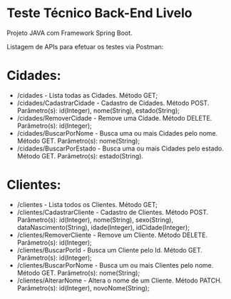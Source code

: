# Teste Técnico Back-End Livelo

Projeto JAVA com Framework Spring Boot.

Listagem de APIs para efetuar os testes via Postman:

# Cidades:
* /cidades - Lista todas as Cidades. Método GET;
* /cidades/CadastrarCidade - Cadastro de Cidades. Método POST. Parâmetro(s): id(Integer), nome(String), estado(String);
* /cidades/RemoverCidade - Remove uma Cidade. Método DELETE. Parâmetro(s): id(Integer);
* /cidades/BuscarPorNome - Busca uma ou mais Cidades pelo nome. Método GET. Parâmetro(s): nome(String);
* /cidades/BuscarPorEstado - Busca uma ou mais Cidades pelo estado. Método GET. Parâmetro(s): estado(String).

# Clientes:
* /clientes - Lista todos os Clientes. Método GET;
* /clientes/CadastrarCliente - Cadastro de Clientes. Método POST. Parâmetro(s): id(Integer), nome(String), sexo(String), dataNascimento(String), idade(Integer), idCidade(Integer);
* /clientes/RemoverCliente - Remove um Cliente. Método DELETE. Parâmetro(s): id(Integer);
* /clientes/BuscarPorId - Busca um Cliente pelo Id. Método GET. Parâmetro(s): id(Integer);
* /clientes/BuscarPorNome - Busca um ou mais Clientes pelo nome. Método GET. Parâmetro(s): nome(String);
* /clientes/AlterarNome - Altera o nome de um Cliente. Método PATCH. Parâmetro(s): id(Integer), novoNome(String);
